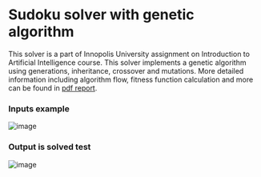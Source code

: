 # Sudoku solver with genetic algorithm
This solver is a part of Innopolis University assignment on Introduction to Artificial Intelligence course. This solver implements a genetic algorithm using generations, inheritance, crossover and mutations. More detailed information including algorithm flow, fitness function calculation and more can be found in [pdf report](https://github.com/Timofeq1/Sudoku-Genetic-Solver/blob/main/TimofeyIvlev.pdf).
### Inputs example
![image](https://github.com/user-attachments/assets/9e7dd817-e80f-44b5-b1e5-ed1137c5a445)
### Output is solved test
![image](https://github.com/user-attachments/assets/24396001-cb99-46ab-b3af-52fc7e901183)

